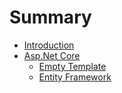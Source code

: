 # Summary

* [Introduction](README.md)
* [Asp.Net Core](aspnet_core.md)
   * [Empty Template](empty_template.md)
   * [Entity Framework](entity_framework.md)

